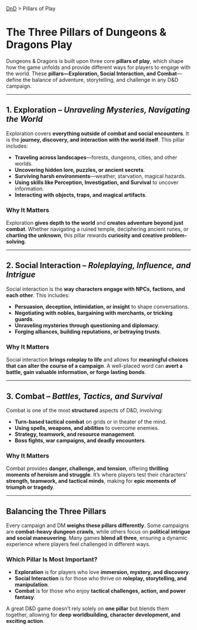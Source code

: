 [DnD](./readme.md) > Pillars of Play

# **The Three Pillars of Dungeons & Dragons Play**

Dungeons & Dragons is built upon three core **pillars of play**, which shape how the game unfolds and provide different ways for players to engage with the world. These **pillars—Exploration, Social Interaction, and Combat**—define the balance of adventure, storytelling, and challenge in any D&D campaign.

---

## **1. Exploration** – _Unraveling Mysteries, Navigating the World_

Exploration covers **everything outside of combat and social encounters**. It is the **journey, discovery, and interaction with the world itself**. This pillar includes:

- **Traveling across landscapes**—forests, dungeons, cities, and other worlds.
- **Uncovering hidden lore, puzzles, or ancient secrets**.
- **Surviving harsh environments**—weather, starvation, magical hazards.
- **Using skills like Perception, Investigation, and Survival** to uncover information.
- **Interacting with objects, traps, and magical artifacts**.

### **Why It Matters**

Exploration **gives depth to the world** and **creates adventure beyond just combat**. Whether navigating a ruined temple, deciphering ancient runes, or **charting the unknown**, this pillar rewards **curiosity and creative problem-solving**.

---

## **2. Social Interaction** – _Roleplaying, Influence, and Intrigue_

Social interaction is the **way characters engage with NPCs, factions, and each other**. This includes:

- **Persuasion, deception, intimidation, or insight** to shape conversations.
- **Negotiating with nobles, bargaining with merchants, or tricking guards**.
- **Unraveling mysteries through questioning and diplomacy**.
- **Forging alliances, building reputations, or betraying trusts**.

### **Why It Matters**

Social interaction **brings roleplay to life** and allows for **meaningful choices that can alter the course of a campaign**. A well-placed word can **avert a battle, gain valuable information, or forge lasting bonds**.

---

## **3. Combat** – _Battles, Tactics, and Survival_

Combat is one of the most **structured** aspects of D&D, involving:

- **Turn-based tactical combat** on grids or in theater of the mind.
- **Using spells, weapons, and abilities** to overcome enemies.
- **Strategy, teamwork, and resource management**.
- **Boss fights, war campaigns, and deadly encounters**.

### **Why It Matters**

Combat provides **danger, challenge, and tension**, offering **thrilling moments of heroism and struggle**. It’s where players test their characters’ **strength, teamwork, and tactical minds**, making for **epic moments of triumph or tragedy**.

---

## **Balancing the Three Pillars**

Every campaign and DM **weighs these pillars differently**. Some campaigns are **combat-heavy dungeon crawls**, while others focus on **political intrigue and social maneuvering**. Many games **blend all three**, ensuring a dynamic experience where players feel challenged in different ways.

### **Which Pillar Is Most Important?**

- **Exploration** is for players who love **immersion, mystery, and discovery**.
- **Social Interaction** is for those who thrive on **roleplay, storytelling, and manipulation**.
- **Combat** is for those who enjoy **tactical challenges, action, and power fantasy**.

A great D&D game doesn’t rely solely on **one pillar** but blends them together, allowing for **deep worldbuilding, character development, and exciting action**.
